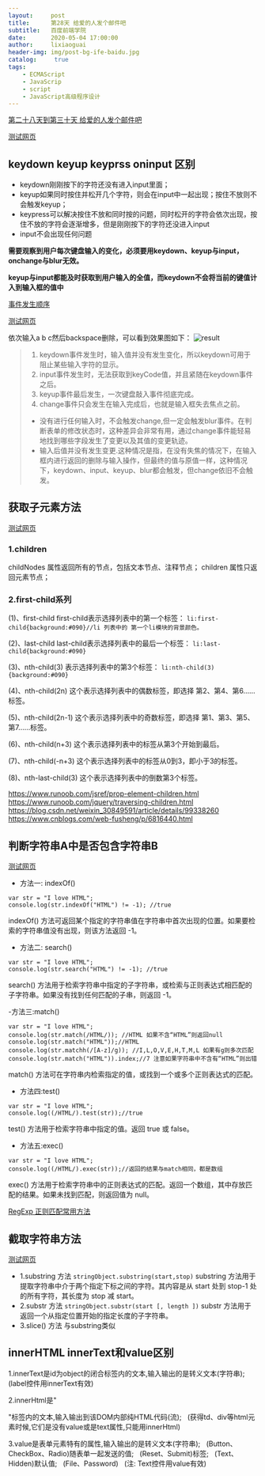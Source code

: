 ```yaml
---
layout:     post
title:      第28天 给爱的人发个邮件吧
subtitle:   百度前端学院
date:       2020-05-04 17:00:00
author:     lixiaoguai
header-img: img/post-bg-ife-baidu.jpg
catalog: 	 true
tags:
    - ECMAScript
    - JavaScrip
    - script
    - JavaScript高级程序设计
---
```

[第二十八天到第三十天 给爱的人发个邮件吧](http://ife.baidu.com/course/detail/id/52?t=1588665023643#learn)

[测试网页]()

## keydown keyup keyprss oninput 区别 ##
+ keydown刚刚按下的字符还没有进入input里面；
+ keyup如果同时按住并松开几个字符，则会在input中一起出现；按住不放则不会触发keyup；
+ keypress可以解决按住不放和同时按的问题，同时松开的字符会依次出现，按住不放的字符会逐渐增多，但是刚刚按下的字符还没进入input
+ input不会出现任何问题

**需要观察到用户每次键盘输入的变化，必须要用keydown、keyup与input，onchange与blur无效。**

**keyup与input都能及时获取到用户输入的全值，而keydown不会将当前的键值计入到输入框的值中**

[事件发生顺序](https://blog.csdn.net/yiifaa/article/details/52372022)

[测试网页]()

依次输入a b c然后backspace删除，可以看到效果图如下：
![result](./test_keydown.png)
>1. keydown事件发生时，输入值并没有发生变化，所以keydown可用于阻止某些输入字符的显示。
>2. input事件发生时，无法获取到keyCode值，并且紧随在keydown事件之后。
>3. keyup事件最后发生，一次键盘敲入事件彻底完成。
>4. change事件只会发生在输入完成后，也就是输入框失去焦点之前。
>- 没有进行任何输入时，不会触发change,但一定会触发blur事件。在判断表单的修改状态时，这种差异会非常有用，通过change事件能轻易地找到哪些字段发生了变更以及其值的变更轨迹。
>- 输入后值并没有发生变更.这种情况是指，在没有失焦的情况下，在输入框内进行返回的删除与输入操作，但最终的值与原值一样，这种情况下，keydown、input、keyup、blur都会触发，但change依旧不会触发。

## 获取子元素方法 ##
[测试网页]()
### 1.children ###
childNodes 属性返回所有的节点，包括文本节点、注释节点；
children 属性只返回元素节点；
### 2.first-child系列 ###
(1)、first-child
first-child表示选择列表中的第一个标签：
```li:first-child{background:#090}//li 列表中的 第一个li模块的背景颜色。```

(2)、last-child
last-child表示选择列表中的最后一个标签：
```li:last-child{background:#090}```

(3)、nth-child(3)
表示选择列表中的第3个标签：
```li:nth-child(3){background:#090}```

(4)、nth-child(2n) 
这个表示选择列表中的偶数标签，即选择 第2、第4、第6…… 标签。

(5)、nth-child(2n-1)
这个表示选择列表中的奇数标签，即选择 第1、第3、第5、第7……标签。

(6)、nth-child(n+3)
这个表示选择列表中的标签从第3个开始到最后。

(7)、nth-child(-n+3)
这个表示选择列表中的标签从0到3，即小于3的标签。

(8)、nth-last-child(3)
这个表示选择列表中的倒数第3个标签。

https://www.runoob.com/jsref/prop-element-children.html
https://www.runoob.com/jquery/traversing-children.html
https://blog.csdn.net/weixin_30849591/article/details/99338260
https://www.cnblogs.com/web-fusheng/p/6816440.html
## 判断字符串A中是否包含字符串B ##
[测试网页]()
- 方法一: indexOf()
```
var str = "I love HTML";
console.log(str.indexOf("HTML") != -1); //true
```
indexOf() 方法可返回某个指定的字符串值在字符串中首次出现的位置。如果要检索的字符串值没有出现，则该方法返回 -1。

- 方法二: search()
```
var str = "I love HTML";
console.log(str.search("HTML") != -1); //true
```
search() 方法用于检索字符串中指定的子字符串，或检索与正则表达式相匹配的子字符串。如果没有找到任何匹配的子串，则返回 -1。

-方法三:match()
```
var str = "I love HTML";
console.log(str.match(/HTML/)); //HTML 如果不含“HTML”则返回null
console.log(str.match("HTML"));//HTML
console.log(str.matchh(/[A-z]/g)); //I,L,O,V,E,H,T,M,L 如果有g则多次匹配
console.log(str.match("HTML")).index;//7 注意如果字符串中不含有“HTML”则出错
```
match() 方法可在字符串内检索指定的值，或找到一个或多个正则表达式的匹配。
- 方法四:test()
```
var str = "I love HTML";
console.log((/HTML/).test(str));//true
```
test() 方法用于检索字符串中指定的值。返回 true 或 false。
- 方法五:exec()
```
var str = "I love HTML";
console.log((/HTML/).exec(str));//返回的结果与match相同，都是数组
```
exec() 方法用于检索字符串中的正则表达式的匹配。返回一个数组，其中存放匹配的结果。如果未找到匹配，则返回值为 null。

[RegExp 正则匹配常用方法](https://www.w3school.com.cn/jsref/jsref_obj_regexp.asp)


## 截取字符串方法 ##
[测试网页]()
- 1.substring 方法
``` stringObject.substring(start,stop) ```
substring 方法用于提取字符串中介于两个指定下标之间的字符。其内容是从 start 处到 stop-1 处的所有字符，其长度为 stop 减 start。
- 2.substr 方法
``` stringObject.substr(start [, length ]) ```
substr 方法用于返回一个从指定位置开始的指定长度的子字符串。
- 3.slice() 方法
与substring类似


## innerHTML innerText和value区别 ##

1.innerText是id为object的闭合标签内的文本,输入输出的是转义文本(字符串);
  (label控件用innerText有效)

2.innerHtml是"<div>"标签内的文本,输入输出到该DOM内部纯HTML代码(流);
  (获得td、div等html元素时候,它们是没有value或是text属性,只能用innerHtml)

3.value是表单元素特有的属性,输入输出的是转义文本(字符串);
  (Button、CheckBox、Radio)随表单一起发送的值;
  (Reset、Submit)标签;
  (Text、Hidden)默认值;
  (File、Password)
  (注: Text控件用value有效)